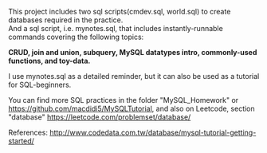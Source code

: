 This project includes two sql scripts(cmdev.sql, world.sql) to create databases required in the practice.
<br>And a sql script, i.e. mynotes.sql, that includes instantly-runnable commands covering the following topics: 

<strong>CRUD, join and union, subquery, MySQL datatypes intro, commonly-used functions, and toy-data.</strong>

I use mynotes.sql as a detailed reminder, but it can also be used as a tutorial for SQL-beginners.

You can find more SQL practices in the folder "MySQL_Homework"
or https://github.com/macdidi5/MySQLTutorial, and also on Leetcode, section "database"  https://leetcode.com/problemset/database/


References:
http://www.codedata.com.tw/database/mysql-tutorial-getting-started/


